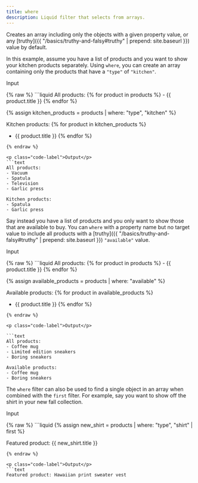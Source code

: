 ```yaml
---
title: where
description: Liquid filter that selects from arrays.
---
```


Creates an array including only the objects with a given property value, or any [truthy]({{ "/basics/truthy-and-falsy#truthy" | prepend: site.baseurl }}) value by default.

In this example, assume you have a list of products and you want to show your kitchen products separately. Using `where`, you can create an array containing only the products that have a `"type"` of `"kitchen"`.

<p class="code-label">Input</p>
{% raw %}
```liquid
All products:
{% for product in products %}
- {{ product.title }}
{% endfor %} 

{% assign kitchen_products = products | where: "type", "kitchen" %}

Kitchen products:
{% for product in kitchen_products %}
- {{ product.title }}
{% endfor %} 
```
{% endraw %}

<p class="code-label">Output</p>
```text
All products:
- Vacuum
- Spatula
- Television
- Garlic press

Kitchen products:
- Spatula
- Garlic press

```

Say instead you have a list of products and you only want to show those that are available to buy. You can `where` with a property name but no target value to include all products with a [truthy]({{ "/basics/truthy-and-falsy#truthy" | prepend: site.baseurl }}) `"available"` value.

<p class="code-label">Input</p>
{% raw %}
```liquid
All products:
{% for product in products %} 
- {{ product.title }}
{% endfor %}

{% assign available_products = products | where: "available" %}

Available products:
{% for product in available_products %} 
- {{ product.title }}
{% endfor %}

```
{% endraw %}

<p class="code-label">Output</p>

```text
All products:
- Coffee mug
- Limited edition sneakers
- Boring sneakers

Available products:
- Coffee mug
- Boring sneakers

```


The `where` filter can also be used to find a single object in an array when combined with the `first` filter. For example, say you want to show off the shirt in your new fall collection.

<p class="code-label">Input</p>
{% raw %}
```liquid
{% assign new_shirt = products | where: "type", "shirt" | first %}

Featured product: {{ new_shirt.title }}
```
{% endraw %}

<p class="code-label">Output</p>
```text
Featured product: Hawaiian print sweater vest
```
